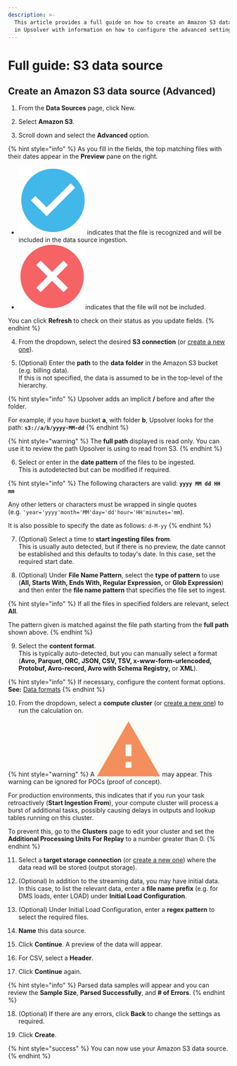 ```yaml
---
description: >-
  This article provides a full guide on how to create an Amazon S3 data source
  in Upsolver with information on how to configure the advanced settings.
---
```


# Full guide: S3 data source

## Create an Amazon S3 data source \(Advanced\)

1. From the **Data Sources** page, click New.

2. Select **Amazon S3**.

3. Scroll down and select the **Advanced** option.

{% hint style="info" %}
As you fill in the fields, the top matching files with their dates appear in the **Preview** pane on the right.

* ![](../../../.gitbook/assets/screen-shot-2020-08-26-at-9.52.52-am.png)indicates that the file is recognized and will be included in the data source ingestion.
* ![](../../../.gitbook/assets/screen-shot-2020-08-26-at-9.51.50-am.png)indicates that the file will not be included.

You can click **Refresh** to check on their status as you update fields.
{% endhint %}

4. From the dropdown, select the desired **S3 connection** \(or [create a new one](../../../administration/connections/amazon-s3-connection.md)\).

5. \(Optional\) Enter the **path** to the **data** **folder** in the Amazon S3 bucket \(e.g. billing data\).  
If this is not specified, the data is assumed to be in the top-level of the hierarchy. 

{% hint style="info" %}
Upsolver adds an implicit **/** before and after the folder. 

For example, if you have bucket **a**, with folder **b**, Upsolver looks for the path: **`s3://a/b/yyyy-MM-dd`**
{% endhint %}

{% hint style="warning" %}
The **full path** displayed is read only. You can use it to review the path Upsolver is using to read from S3.
{% endhint %}

6. Select or enter in the **date pattern** of the files to be ingested.  
This is autodetected but can be modified if required. 

{% hint style="info" %}
The following characters are valid: **`yyyy MM dd HH mm`**

Any other letters or characters must be wrapped in single quotes   
\(e.g. `'year='yyyy'month='MM'day='dd'hour='HH'minutes='mm`\). 

It is also possible to specify the date as follows: `d-M-yy`
{% endhint %}

7. \(Optional\) Select a time to **start ingesting files** **from**.  
This is usually auto detected, but if there is no preview, the date cannot be established and this defaults to today's date. In this case, set the required start date.

8. \(Optional\) Under **File Name Pattern**, select the **type of pattern** to use \(**All, Starts With, Ends With, Regular Expression,** or **Glob Expression**\) and then enter the **file name pattern** that specifies the file set to ingest. 

{% hint style="info" %}
If all the files in specified folders are relevant, select **All**. 

The pattern given is matched against the file path starting from the **full path** shown above.
{% endhint %}

9. Select the **content format**.   
This is typically auto-detected, but you can manually select a format \(**Avro, Parquet, ORC, JSON, CSV, TSV, x-www-form-urlencoded, Protobuf, Avro-record, Avro with Schema Registry,** or **XML**\). 

{% hint style="info" %}
If necessary, configure the content format options.   
**See:** [Data formats](../../../getting-started/glossary/data-formats.md)
{% endhint %}

10. From the dropdown, select a **compute cluster** \(or [create a new one](../../../administration/managing-clusters/cluster-types/adding-a-compute-cluster.md)\) to run the calculation on. 

{% hint style="warning" %}
A ![](../../../.gitbook/assets/screen-shot-2020-08-13-at-5.48.22-pm.png) may appear. This warning can be ignored for POCs \(proof of concept\). 

For production environments, this indicates that if you run your task retroactively \(**Start Ingestion From**\), your compute cluster will process a burst of additional tasks, possibly causing delays in outputs and lookup tables running on this cluster. 

To prevent this, go to the **Clusters** page to edit your cluster and set the **Additional Processing Units For Replay** to a number greater than 0.
{% endhint %}

11. Select a **target storage connection** \(or [create a new one](../../../administration/connections/)\) where the data read will be stored \(output storage\).

12. \(Optional\) In addition to the streaming data, you may have initial data.   
In this case, to list the relevant data, enter a **file name prefix** \(e.g. for DMS loads, enter LOAD\) under **Initial Load Configuration**.

13. \(Optional\) Under Initial Load Configuration, enter a **regex pattern** to select the required files.

14. **Name** this data source.

15. Click **Continue**. A preview of the data will appear.

16. For CSV, select a **Header**.

17. Click **Continue** again. 

{% hint style="info" %}
Parsed data samples will appear and you can review the **Sample Size**, **Parsed Successfully**, and **\# of Errors**.
{% endhint %}

18. \(Optional\) If there are any errors, click **Back** to change the settings as required.

19. Click **Create**.

{% hint style="success" %}
You can now use your Amazon S3 data source.
{% endhint %}


